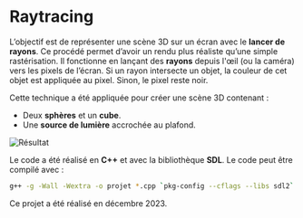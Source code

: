 # Raytracing

L’objectif est de représenter une scène 3D sur un écran avec le **lancer de rayons**. Ce procédé permet d’avoir un rendu plus réaliste qu’une simple rastérisation. Il fonctionne en lançant des **rayons** depuis l'œil (ou la caméra) vers les pixels de l’écran. Si un rayon intersecte un objet, la couleur de cet objet est appliquée au pixel. Sinon, le pixel reste noir. 

Cette technique a été appliquée pour créer une scène 3D contenant :
- Deux **sphères** et un **cube**.
- Une **source de lumière** accrochée au plafond.

![Résultat](<Résultat.png>)

Le code a été réalisé en **C++** et avec la bibliothèque **SDL**. Le code peut être compilé avec :

```bash
g++ -g -Wall -Wextra -o projet *.cpp `pkg-config --cflags --libs sdl2`
```

Ce projet a été réalisé en décembre 2023.



